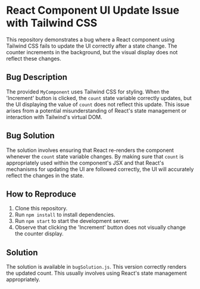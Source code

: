 # React Component UI Update Issue with Tailwind CSS

This repository demonstrates a bug where a React component using Tailwind CSS fails to update the UI correctly after a state change. The counter increments in the background, but the visual display does not reflect these changes.

## Bug Description
The provided `MyComponent` uses Tailwind CSS for styling.  When the 'Increment' button is clicked, the `count` state variable correctly updates, but the UI displaying the value of `count` does not reflect this update. This issue arises from a potential misunderstanding of React's state management or interaction with Tailwind's virtual DOM.

## Bug Solution
The solution involves ensuring that React re-renders the component whenever the `count` state variable changes. By making sure that `count` is appropriately used within the component's JSX and that React's mechanisms for updating the UI are followed correctly, the UI will accurately reflect the changes in the state.

## How to Reproduce
1. Clone this repository.
2. Run `npm install` to install dependencies.
3. Run `npm start` to start the development server.
4. Observe that clicking the 'Increment' button does not visually change the counter display.

## Solution
The solution is available in `bugSolution.js`. This version correctly renders the updated count. This usually involves using React's state management appropriately. 
